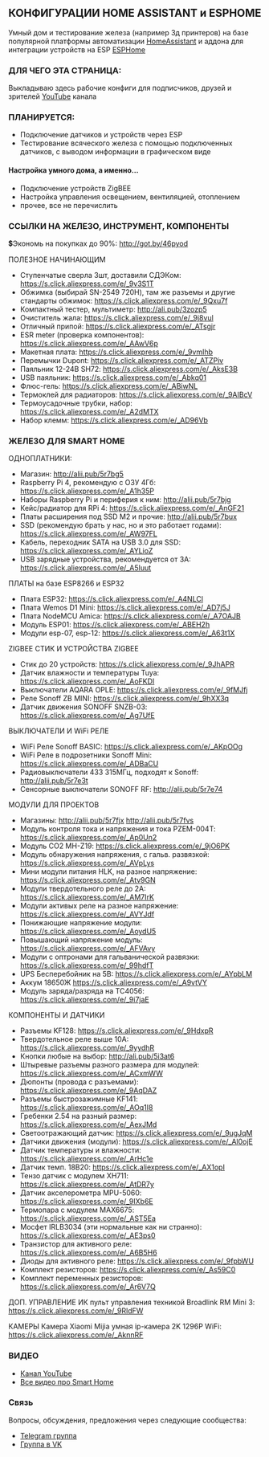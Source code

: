 ## КОНФИГУРАЦИИ HOME ASSISTANT и ESPHOME
Умный дом и тестирование железа (например 3д принтеров) на базе популярной платформы автоматизации <a href="https://www.home-assistant.io/">HomeAssistant</a> и аддона для интеграции устройств на ESP <a href="https://esphome.io/">ESPHome</a>

### ДЛЯ ЧЕГО ЭТА СТРАНИЦА:
Выкладываю здесь рабочие конфиги для подписчиков, друзей и зрителей <a href="https://www.youtube.com/channel/UCzI016x7MItBtQCJiSWI7yA">YouTube</a> канала

### ПЛАНИРУЕТСЯ:
* Подключение датчиков и устройств через ESP
* Тестирование всяческого железа с помощью подключенных датчиков, с выводом информации в графическом виде
#### Настройка умного дома, а именно...
* Подключение устройств ZigBEE
* Настройка управления освещением, вентиляцией, отоплением
* прочее, все не перечислить

### ССЫЛКИ НА ЖЕЛЕЗО, ИНСТРУМЕНТ, КОМПОНЕНТЫ

💲Экономь на покупках до 90%: http://got.by/46pyod

ПОЛЕЗНОЕ НАЧИНАЮЩИМ
* Ступенчатые сверла 3шт, доставили СДЭКом: https://s.click.aliexpress.com/e/_9v3S1T
* Обжимка (выбирай SN-2549 720H), там же разъемы и другие стандарты обжимок: https://s.click.aliexpress.com/e/_9Qxu7f
* Компактный тестер, мультиметр: http://ali.pub/3zozp5
* Очиститель жала: https://s.click.aliexpress.com/e/_9j8vul
* Отличный припой: https://s.click.aliexpress.com/e/_ATsgjr
* ESR meter (проверка компонентов): https://s.click.aliexpress.com/e/_AAwV6p
* Макетная плата: https://s.click.aliexpress.com/e/_9vmIhb
* Перемычки Dupont: https://s.click.aliexpress.com/e/_ATZPiv
* Паяльник 12-24В SH72: https://s.click.aliexpress.com/e/_AksE3B
* USB паяльник: https://s.click.aliexpress.com/e/_Abkq01
* Флюс-гель: https://s.click.aliexpress.com/e/_ABiwNL
* Термоклей для радиаторов: https://s.click.aliexpress.com/e/_9AIBcV
* Термоусадочные трубки, набор: https://s.click.aliexpress.com/e/_A2dMTX
* Набор клемм: https://s.click.aliexpress.com/e/_AD96Vb

### ЖЕЛЕЗО ДЛЯ SMART HOME

ОДНОПЛАТНИКИ:
* Магазин: http://alii.pub/5r7bg5
* Raspberry Pi 4, рекомендую с ОЗУ 4Гб: https://s.click.aliexpress.com/e/_A1h35P
* Наборы Raspberry Pi и периферия к ним: http://alii.pub/5r7bjg
* Кейс/радиатор для RPi 4: https://s.click.aliexpress.com/e/_AnGF21
* Платы расширения под SSD M2 и прочие: http://alii.pub/5r7bux
* SSD (рекомендую брать у нас, но и это работает годами): https://s.click.aliexpress.com/e/_AW97FL
* Кабель, переходник SATA на USB 3.0 для SSD: https://s.click.aliexpress.com/e/_AYLioZ
* USB зарядные устройства, рекомендуется от 3А: https://s.click.aliexpress.com/e/_A5Iuut

ПЛАТЫ на базе ESP8266 и ESP32
* Плата ESP32: https://s.click.aliexpress.com/e/_A4NLCl
* Плата Wemos D1 Mini: https://s.click.aliexpress.com/e/_AD7j5J
* Плата NodeMCU Amica: https://s.click.aliexpress.com/e/_A7OAJB
* Модуль ESP01: https://s.click.aliexpress.com/e/_ABEH2h
* Модули esp-07, esp-12: https://s.click.aliexpress.com/e/_A63t1X

ZIGBEE СТИК И УСТРОЙСТВА ZIGBEE
* Стик до 20 устройств: https://s.click.aliexpress.com/e/_9JhAPR
* Датчик влажности и температуры Tuya: https://s.click.aliexpress.com/e/_AoFKDI
* Выключатели AQARA OPLE: https://s.click.aliexpress.com/e/_9fMJfj
* Реле Sonoff ZB MINI: https://s.click.aliexpress.com/e/_9hXX3q
* Датчик движения SONOFF SNZB-03: https://s.click.aliexpress.com/e/_Ag7UfE

ВЫКЛЮЧАТЕЛИ И WiFi РЕЛЕ
* WiFi Реле Sonoff BASIC: https://s.click.aliexpress.com/e/_AKpOOg
* WiFi Реле в подрозетники Sonoff Mini: https://s.click.aliexpress.com/e/_ADBaCU
* Радиовыключатели 433 315МГц, подходят к Sonoff: http://alii.pub/5r7e3t
* Сенсорные выключатели SONOFF RF: http://alii.pub/5r7e74

МОДУЛИ ДЛЯ ПРОЕКТОВ
* Магазины: http://alii.pub/5r7fjx http://alii.pub/5r7fvs
* Модуль контроля тока и напряжения и тока PZEM-004T: https://s.click.aliexpress.com/e/_Ap0Un2
* Модуль CO2 MH-Z19: https://s.click.aliexpress.com/e/_9jO6PK
* Модуль обнаружения напряжения, с гальв. развязкой: https://s.click.aliexpress.com/e/_AVpLys
* Мини модули питания HLK, на разное напряжение: https://s.click.aliexpress.com/e/_Atv9GN
* Модули твердотельного реле до 2А: https://s.click.aliexpress.com/e/_AM7IrK
* Модули активых реле на разное напряжение: https://s.click.aliexpress.com/e/_AVYJdf
* Понижающие напряжение модули: https://s.click.aliexpress.com/e/_AoydU5
* Повышающий напряжение модуль: https://s.click.aliexpress.com/e/_AFVAvy
* Модули с оптронами для гальванической развязки: https://s.click.aliexpress.com/e/_99hdfT
* UPS Бесперебойник на 5В: https://s.click.aliexpress.com/e/_AYpbLM
* Аккум 18650Ж https://s.click.aliexpress.com/e/_A9vtVY
* Модуль заряда/разряда на TC4056: https://s.click.aliexpress.com/e/_9i7jaE

КОМПОНЕНТЫ И ДАТЧИКИ
* Разъемы KF128: https://s.click.aliexpress.com/e/_9HdxpR
* Твердотельное реле выше 10А: https://s.click.aliexpress.com/e/_9yydhR
* Кнопки любые на выбор: http://ali.pub/5i3at6
* Штыревые разъемы разного размера для модулей: https://s.click.aliexpress.com/e/_ACxmWW
* Дюпонты (провода с разъемами): https://s.click.aliexpress.com/e/_9AqDAZ
* Разъемы быстрозажимные KF141: https://s.click.aliexpress.com/e/_AOq1I8
* Гребенки 2.54 на разный размер: https://s.click.aliexpress.com/e/_AexJMd
* Cветоотражающий датчик: https://s.click.aliexpress.com/e/_9ugJqM
* Датчики движения (модули): https://s.click.aliexpress.com/e/_Al0ojE
* Датчик температуры и влажности: https://s.click.aliexpress.com/e/_ArHc1e
* Датчик темп. 18B20: https://s.click.aliexpress.com/e/_AX1opI
* Тензо датчик с модулем XH711: https://s.click.aliexpress.com/e/_AtDR7y
* Датчик акселерометра MPU-5060: https://s.click.aliexpress.com/e/_9IXb6E
* Термопара с модулем MAX6675: https://s.click.aliexpress.com/e/_AST5Ea
* Мосфет IRLB3034 (эти нормальные как ни странно): https://s.click.aliexpress.com/e/_AE3ps0
* Транзистор для активного реле: https://s.click.aliexpress.com/e/_A6B5H6
* Диоды для активного реле: https://s.click.aliexpress.com/e/_9fpbWU
* Комплект резисторов: https://s.click.aliexpress.com/e/_As59C0
* Комплект переменных резисторов: https://s.click.aliexpress.com/e/_Ar6V7Q

ДОП. УПРАВЛЕНИЕ
ИК пульт управления техникой Broadlink RM Mini 3: https://s.click.aliexpress.com/e/_9RldFW

КАМЕРЫ
Камера Xiaomi Mijia умная ip-камера 2K 1296P WiFi: https://s.click.aliexpress.com/e/_AknnRF

### ВИДЕО
* <a href="https://www.youtube.com/channel/UCzI016x7MItBtQCJiSWI7yA">Канал YouTube</a>
* <a href="https://www.youtube.com/playlist?list=PL8e0h2prmGn2swbuRPyUbvTy9VmHrdvnT">Все видео про Smart Home</a>

### Связь
Вопросы, обсуждения, предложения через следующие сообщества:
* [Telegram группа](https://t.me/technarr)
* [Группа в VK](https://vk.com/technarrus)

